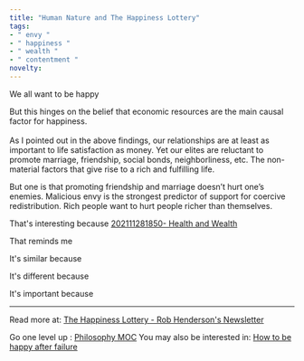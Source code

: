 ```yaml
---
title: "Human Nature and The Happiness Lottery"
tags:
- " envy "
- " happiness "
- " wealth "
- " contentment "
novelty:
---
```


We all want to be happy

But this hinges on the belief that economic resources are the main causal factor for happiness.  
   
As I pointed out in the above findings, our relationships are at least as important to life satisfaction as money. Yet our elites are reluctant to promote marriage, friendship, social bonds, neighborliness, etc. The non-material factors that give rise to a rich and fulfilling life.

But one is that promoting friendship and marriage doesn’t hurt one’s enemies. Malicious envy is the strongest predictor of support for coercive redistribution. Rich people want to hurt people richer than themselves.

That's interesting because [202111281850- Health and Wealth](Notes/202111281850-%20Health%20and%20Wealth.md)

That reminds me

It's similar because

It's different because

It's important because

----

Read more at: [The Happiness Lottery - Rob Henderson's Newsletter](https://robkhenderson.substack.com/p/the-happiness-lottery)

Go one level up : [Philosophy MOC](Maps/Philosophy%20MOC.md)
You may also be interested in: [How to be happy after failure](Notes/How%20to%20be%20happy%20after%20failure.md)